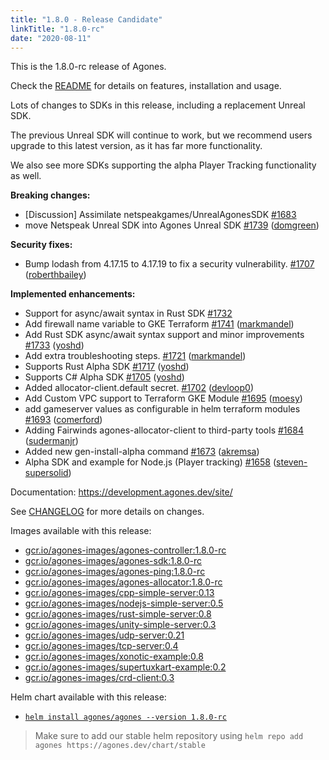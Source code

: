```yaml
---
title: "1.8.0 - Release Candidate"
linkTitle: "1.8.0-rc"
date: "2020-08-11"
---
```


This is the 1.8.0-rc release of Agones.

Check the <a href="https://github.com/googleforgames/agones/tree/release-1.8.0-rc" >README</a> for details on features, installation and usage.

Lots of changes to SDKs in this release, including a replacement Unreal SDK. 

The previous Unreal SDK will continue to work, but we recommend users upgrade to this latest version, as it has far
more functionality.

We also see more SDKs supporting the alpha Player Tracking functionality as well.

**Breaking changes:**

- \[Discussion\] Assimilate netspeakgames/UnrealAgonesSDK [\#1683](https://github.com/googleforgames/agones/issues/1683)
- move Netspeak Unreal SDK into Agones Unreal SDK [\#1739](https://github.com/googleforgames/agones/pull/1739) ([domgreen](https://github.com/domgreen))

**Security fixes:**

- Bump lodash from 4.17.15 to 4.17.19 to fix a security vulnerability. [\#1707](https://github.com/googleforgames/agones/pull/1707) ([roberthbailey](https://github.com/roberthbailey))

**Implemented enhancements:**

- Support for async/await syntax in Rust SDK [\#1732](https://github.com/googleforgames/agones/issues/1732)
- Add firewall name variable to GKE Terraform [\#1741](https://github.com/googleforgames/agones/pull/1741) ([markmandel](https://github.com/markmandel))
- Add Rust SDK async/await syntax support and minor improvements [\#1733](https://github.com/googleforgames/agones/pull/1733) ([yoshd](https://github.com/yoshd))
- Add extra troubleshooting steps. [\#1721](https://github.com/googleforgames/agones/pull/1721) ([markmandel](https://github.com/markmandel))
- Supports Rust Alpha SDK [\#1717](https://github.com/googleforgames/agones/pull/1717) ([yoshd](https://github.com/yoshd))
- Supports C\# Alpha SDK [\#1705](https://github.com/googleforgames/agones/pull/1705) ([yoshd](https://github.com/yoshd))
- Added allocator-client.default secret. [\#1702](https://github.com/googleforgames/agones/pull/1702) ([devloop0](https://github.com/devloop0))
- Add Custom VPC support to Terraform GKE Module [\#1695](https://github.com/googleforgames/agones/pull/1695) ([moesy](https://github.com/moesy))
- add gameserver values as configurable in helm terraform modules [\#1693](https://github.com/googleforgames/agones/pull/1693) ([comerford](https://github.com/comerford))
- Adding Fairwinds agones-allocator-client to third-party tools [\#1684](https://github.com/googleforgames/agones/pull/1684) ([sudermanjr](https://github.com/sudermanjr))
- Added new gen-install-alpha command [\#1673](https://github.com/googleforgames/agones/pull/1673) ([akremsa](https://github.com/akremsa))
- Alpha SDK and example for Node.js \(Player tracking\) [\#1658](https://github.com/googleforgames/agones/pull/1658) ([steven-supersolid](https://github.com/steven-supersolid))

Documentation: https://development.agones.dev/site/

See <a href="https://github.com/googleforgames/agones/blob/release-1.8.0-rc/CHANGELOG.md" >CHANGELOG</a> for more details on changes.

Images available with this release:

- [gcr.io/agones-images/agones-controller:1.8.0-rc](https://gcr.io/agones-images/agones-controller:1.8.0-rc)
- [gcr.io/agones-images/agones-sdk:1.8.0-rc](https://gcr.io/agones-images/agones-sdk:1.8.0-rc)
- [gcr.io/agones-images/agones-ping:1.8.0-rc](https://gcr.io/agones-images/agones-ping:1.8.0-rc)
- [gcr.io/agones-images/agones-allocator:1.8.0-rc](https://gcr.io/agones-images/agones-allocator:1.8.0-rc)
- [gcr.io/agones-images/cpp-simple-server:0.13](https://gcr.io/agones-images/cpp-simple-server:0.13)
- [gcr.io/agones-images/nodejs-simple-server:0.5](https://gcr.io/agones-images/nodejs-simple-server:0.5)
- [gcr.io/agones-images/rust-simple-server:0.8](https://gcr.io/agones-images/rust-simple-server:0.8)
- [gcr.io/agones-images/unity-simple-server:0.3](https://gcr.io/agones-images/unity-simple-server:0.3)
- [gcr.io/agones-images/udp-server:0.21](https://gcr.io/agones-images/udp-server:0.21)
- [gcr.io/agones-images/tcp-server:0.4](https://gcr.io/agones-images/tcp-server:0.4)
- [gcr.io/agones-images/xonotic-example:0.8](https://gcr.io/agones-images/xonotic-example:0.8)
- [gcr.io/agones-images/supertuxkart-example:0.2](https://gcr.io/agones-images/supertuxkart-example:0.2)
- [gcr.io/agones-images/crd-client:0.3](https://gcr.io/agones-images/crd-client:0.3)

Helm chart available with this release:

- <a href="https://agones.dev/chart/stable/agones-1.8.0-rc.tgz" >
  <code>helm install agones/agones --version 1.8.0-rc</code></a>

> Make sure to add our stable helm repository using `helm repo add agones https://agones.dev/chart/stable`
